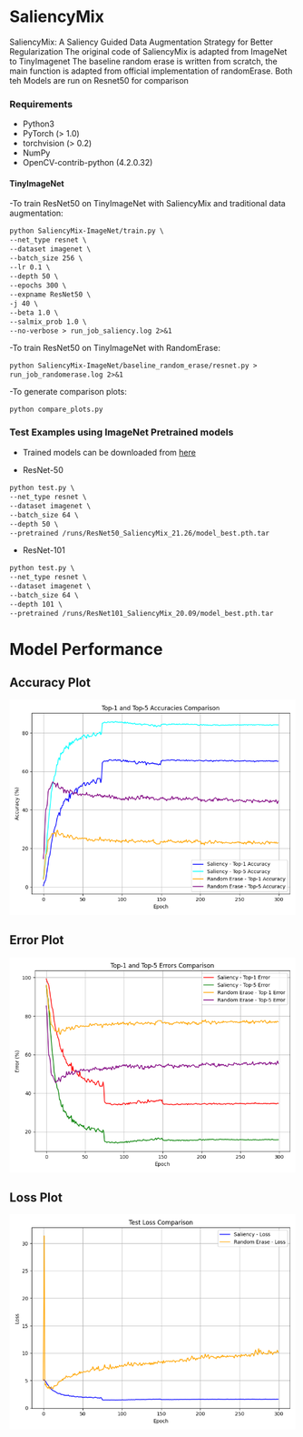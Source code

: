 # SaliencyMix
SaliencyMix: A Saliency Guided Data Augmentation Strategy for Better Regularization
The original code of SaliencyMix is adapted from ImageNet to TinyImagenet
The baseline random erase is written from scratch, the main function is adapted from official implementation of randomErase.
Both teh Models are run on Resnet50 for comparison 


### Requirements  
- Python3
- PyTorch (> 1.0)
- torchvision (> 0.2)
- NumPy
- OpenCV-contrib-python (4.2.0.32)


#### TinyImageNet
-To train ResNet50 on TinyImageNet with SaliencyMix and traditional data augmentation:    
```
python SaliencyMix-ImageNet/train.py \
--net_type resnet \
--dataset imagenet \
--batch_size 256 \
--lr 0.1 \
--depth 50 \
--epochs 300 \
--expname ResNet50 \
-j 40 \
--beta 1.0 \
--salmix_prob 1.0 \
--no-verbose > run_job_saliency.log 2>&1
```

-To train ResNet50 on TinyImageNet with RandomErase:    
```
python SaliencyMix-ImageNet/baseline_random_erase/resnet.py > run_job_randomerase.log 2>&1
```

-To generate comparison plots:    
```
python compare_plots.py 
```


### Test Examples using ImageNet Pretrained models

- Trained models can be downloaded from [here](https://drive.google.com/drive/folders/1vnJHtgzcBInuPZVkwQxQ5A5SE_i_-EON?usp=sharing)

- ResNet-50
```
python test.py \
--net_type resnet \
--dataset imagenet \
--batch_size 64 \
--depth 50 \
--pretrained /runs/ResNet50_SaliencyMix_21.26/model_best.pth.tar
```
- ResNet-101
```
python test.py \
--net_type resnet \
--dataset imagenet \
--batch_size 64 \
--depth 101 \
--pretrained /runs/ResNet101_SaliencyMix_20.09/model_best.pth.tar
```


# Model Performance

## Accuracy Plot
![Combined Accuracy Plot](combined_accuracy_plot.png)

## Error Plot
![Combined Error Plot](combined_error_plot.png)

## Loss Plot
![Combined Loss Plot](combined_loss_plot.png)


